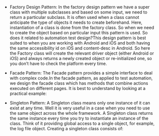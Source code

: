 - Factory Design Pattern:
In the factory design pattern we have a super class with multiple subclasses and based on some input, we need to return a particular subclass. It is often used when a class cannot anticipate the type of objects it needs to create beforehand. Here, instantiation of a class is done from the factory class. So when we need to create the object based on particular input this pattern is used. So does it related to automation test design?This design pattern is best suited to when you are working with Android and iOS and both having the same accessibility id on iOS and content-desc in Android. So here the Factory class will create the relevant driver object (either Android or iOS) and always returns a newly created object or re-initialized one, so you don’t have to check the platform every time.

- Facade Pattern:
The Facade pattern provides a simple interface to deal with complex code.In the facade pattern, as applied to test automation, we design the facade class which has methods that combine actions executed on different pages. It is best to understand by looking at a practical example:

- Singleton Pattern:
A Singleton class means only one instance of it can exist at any time.  Well it is very useful in a case when you need to use the same object across the whole framework. A Singleton class returns the same instance every time you try to instantiate an instance of the class. Think of it providing global access to a single object, for example, the log file object. Creating a singleton class consists of: